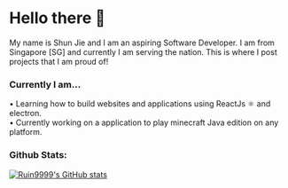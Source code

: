 <h1>Hello there 👋</h1>
My name is Shun Jie and I am an aspiring Software Developer.
I am from Singapore [SG] and currently I am serving the nation.
This is where I post projects that I am proud of!
<h3>Currently I am...</h3>
• Learning how to build websites and applications using ReactJs ⚛ and electron. <br />
• Currently working on a application to play minecraft Java edition on any platform.
<h3>Github Stats:</h3>

[![Ruin9999's GitHub stats](https://github-readme-stats.vercel.app/api?username=ruin9999)](https://github.com/anuraghazra/github-readme-stats)
